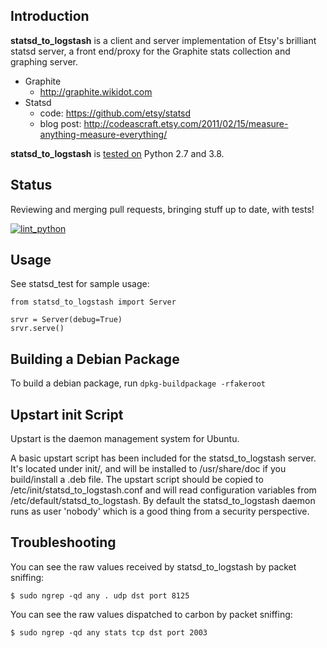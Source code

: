 Introduction
------------

**statsd_to_logstash** is a client and server implementation of Etsy's brilliant statsd
server, a front end/proxy for the Graphite stats collection and graphing server.

* Graphite
    - http://graphite.wikidot.com
* Statsd
    - code: https://github.com/etsy/statsd
    - blog post: http://codeascraft.etsy.com/2011/02/15/measure-anything-measure-everything/

**statsd_to_logstash** is [tested on](https://github.com/YonatanKiron/statsd_to_logstash/actions) Python 2.7 and 3.8.

Status
-------------

Reviewing and merging pull requests, bringing stuff up to date, with tests!

[![lint_python](https://github.com/YonatanKiron/statsd_to_logstash/workflows/lint_python/badge.svg)](https://github.com/YonatanKiron/statsd_to_logstash/actions)

Usage
-------------

See statsd_test for sample usage:

    from statsd_to_logstash import Server

    srvr = Server(debug=True)
    srvr.serve()

Building a Debian Package
-------------

To build a debian package, run `dpkg-buildpackage -rfakeroot`

Upstart init Script
-------------
Upstart is the daemon management system for Ubuntu.

A basic upstart script has been included for the statsd_to_logstash server. It's located
under init/, and will be installed to /usr/share/doc if you build/install a
.deb file. The upstart script should be copied to /etc/init/statsd_to_logstash.conf and
will read configuration variables from /etc/default/statsd_to_logstash. By default the
statsd_to_logstash daemon runs as user 'nobody' which is a good thing from a security
perspective.

Troubleshooting
-------------

You can see the raw values received by statsd_to_logstash by packet sniffing:

    $ sudo ngrep -qd any . udp dst port 8125

You can see the raw values dispatched to carbon by packet sniffing:

    $ sudo ngrep -qd any stats tcp dst port 2003
